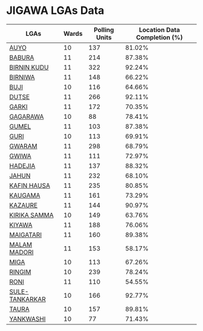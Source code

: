 
# JIGAWA LGAs Data

| LGAs | Wards | Polling Units | Location Data Completion (%) |
| ----- | ---- | ----- | ------- |
| [AUYO](./lgas/320-auyo) | 10 | 137 | 81.02% |
| [BABURA](./lgas/321-babura) | 11 | 214 | 87.38% |
| [BIRNIN KUDU](./lgas/322-birnin-kudu) | 11 | 322 | 92.24% |
| [BIRNIWA](./lgas/323-birniwa) | 11 | 148 | 66.22% |
| [BUJI](./lgas/324-buji) | 10 | 116 | 64.66% |
| [DUTSE](./lgas/325-dutse) | 11 | 266 | 92.11% |
| [GARKI](./lgas/326-garki) | 11 | 172 | 70.35% |
| [GAGARAWA](./lgas/327-gagarawa) | 10 | 88 | 78.41% |
| [GUMEL](./lgas/328-gumel) | 11 | 103 | 87.38% |
| [GURI](./lgas/329-guri) | 10 | 113 | 69.91% |
| [GWARAM](./lgas/330-gwaram) | 11 | 298 | 68.79% |
| [GWIWA](./lgas/331-gwiwa) | 11 | 111 | 72.97% |
| [HADEJIA](./lgas/332-hadejia) | 11 | 137 | 88.32% |
| [JAHUN](./lgas/333-jahun) | 11 | 232 | 68.10% |
| [KAFIN HAUSA](./lgas/334-kafin-hausa) | 11 | 235 | 80.85% |
| [KAUGAMA](./lgas/335-kaugama) | 11 | 161 | 73.29% |
| [KAZAURE](./lgas/336-kazaure) | 11 | 144 | 90.97% |
| [KIRIKA SAMMA](./lgas/337-kirika-samma) | 10 | 149 | 63.76% |
| [KIYAWA](./lgas/338-kiyawa) | 11 | 188 | 76.06% |
| [MAIGATARI](./lgas/339-maigatari) | 11 | 160 | 89.38% |
| [MALAM MADORI](./lgas/340-malam-madori) | 11 | 153 | 58.17% |
| [MIGA](./lgas/341-miga) | 10 | 113 | 67.26% |
| [RINGIM](./lgas/342-ringim) | 10 | 239 | 78.24% |
| [RONI](./lgas/343-roni) | 11 | 110 | 54.55% |
| [SULE-TANKARKAR](./lgas/344-sule-tankarkar) | 10 | 166 | 92.77% |
| [TAURA](./lgas/345-taura) | 10 | 157 | 89.81% |
| [YANKWASHI](./lgas/346-yankwashi) | 10 | 77 | 71.43% |





